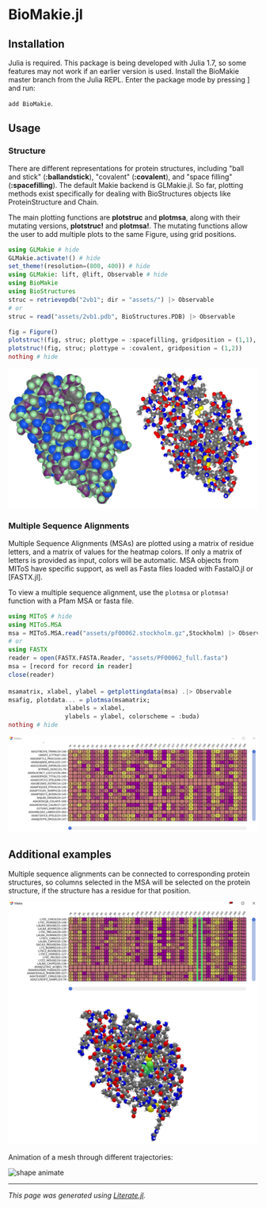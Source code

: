 # BioMakie.jl

## Installation

Julia is required. This package is being developed with Julia 1.7, so some features may not work
if an earlier version is used. Install the BioMakie master branch from the Julia REPL. Enter the
package mode by pressing ] and run:

`add BioMakie`.

## Usage

### Structure

There are different representations for protein structures, including "ball and stick"
(**:ballandstick**), "covalent" (**:covalent**), and "space filling" (**:spacefilling**). The
default Makie backend is GLMakie.jl. So far, plotting methods exist specifically for dealing with
BioStructures objects like ProteinStructure and Chain.

The main plotting functions are **plotstruc** and **plotmsa**, along with their mutating
versions, **plotstruc!** and **plotmsa!**. The mutating functions allow the user to add multiple
plots to the same Figure, using grid positions.

````julia
using GLMakie # hide
GLMakie.activate!() # hide
set_theme!(resolution=(800, 400)) # hide
using GLMakie: lift, @lift, Observable # hide
using BioMakie
using BioStructures
struc = retrievepdb("2vb1"; dir = "assets/") |> Observable
# or
struc = read("assets/2vb1.pdb", BioStructures.PDB) |> Observable
````

````julia
fig = Figure()
plotstruc!(fig, struc; plottype = :spacefilling, gridposition = (1,1), atomcolors = aquacolors)
plotstruc!(fig, struc; plottype = :covalent, gridposition = (1,2))
nothing # hide
````

![strucs](assets/vdwcov.png)

### Multiple Sequence Alignments

Multiple Sequence Alignments (MSAs) are plotted using a matrix of residue letters, and a
matrix of values for the heatmap colors. If only a matrix of letters is provided as input,
colors will be automatic. MSA objects from MIToS have specific support, as well as Fasta files
loaded with FastaIO.jl or [FASTX.jl].

To view a multiple sequence alignment, use the `plotmsa` or `plotmsa!` function with a Pfam MSA or fasta file.

````julia
using MIToS # hide
using MIToS.MSA
msa = MIToS.MSA.read("assets/pf00062.stockholm.gz",Stockholm) |> Observable
# or
using FASTX
reader = open(FASTX.FASTA.Reader, "assets/PF00062_full.fasta")
msa = [record for record in reader]
close(reader)

msamatrix, xlabel, ylabel = getplottingdata(msa) .|> Observable
msafig, plotdata... = plotmsa(msamatrix;
				xlabels = xlabel,
				ylabels = ylabel, colorscheme = :buda)
nothing # hide
````

![MSA](assets/msa.png)

## Additional examples

Multiple sequence alignments can be connected to corresponding protein structures, so columns
selected in the MSA will be selected on the protein structure, if the structure has a residue
for that position.

![MSA-struc connect](assets/selectres.png)

Animation of a mesh through different trajectories:

![shape animate](assets/shapeanimation.gif)

---

*This page was generated using [Literate.jl](https://github.com/fredrikekre/Literate.jl).*

